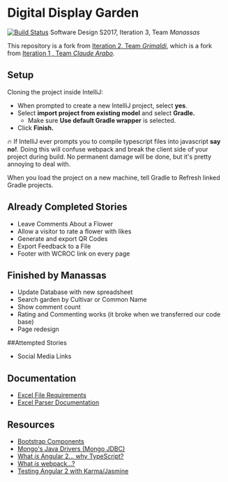 # Digital Display Garden
[![Build Status](https://travis-ci.org/UMM-CSci-3601-S17/digital-display-garden-iteration-3-manasses.svg?branch=master)](https://travis-ci.org/UMM-CSci-3601-S17/digital-display-garden-iteration-3-manasses)
Software Design S2017, Iteration 3, Team _Manassas_ 

This repository is a fork from [Iteration 2, Team _Grimaldi_](https://github.com/UMM-CSci-3601-S17/digital-display-garden-iteration-2-grimaldi), which is a fork from [Iteration 1 , Team _Claude Arabo_](https://github.com/UMM-CSci-3601-S17/digital-display-garden-iteration-1-claudearabo).

## Setup

Cloning the project inside IntelliJ:

- When prompted to create a new IntelliJ project, select **yes**.
- Select **import project from existing model** and select **Gradle.**
  - Make sure **Use default Gradle wrapper** is selected.
- Click **Finish.**

:fire: If IntelliJ ever prompts you to compile typescript files into
javascript **say no!**. Doing this will confuse webpack and break the client
side of your project during build. No permanent damage will be done, but it's
pretty annoying to deal with.

When you load the project on a new machine, tell Gradle to Refresh linked Gradle projects.


## Already Completed Stories
* Leave Comments About a Flower
* Allow a visitor to rate a flower with likes
* Generate and export QR Codes
* Export Feedback to a File 
* Footer with WCROC link on every page

## Finished by Manassas
* Update Database with new spreadsheet
* Search garden by Cultivar or Common Name
* Show comment count
* Rating and Commenting works (it broke when we transferred our code base)
* Page redesign

##Attempted Stories
* Social Media Links

## Documentation
* [Excel File Requirements](Documentation/ExcelFileRequirements.md)  
* [Excel Parser Documentation](Documentation/ExcelParser.md) 


## Resources

- [Bootstrap Components][bootstrap]
- [Mongo's Java Drivers (Mongo JDBC)][mongo-jdbc]
- [What _is_ Angular 2... why TypeScript?][angular-2]
- [What _is_ webpack...?][whats-webpack]
- [Testing Angular 2 with Karma/Jasmine][angular2-karma-jasmine]

[angular-2]: https://www.infoq.com/articles/Angular2-TypeScript-High-Level-Overview
[angular2-karma-jasmine]: http://twofuckingdevelopers.com/2016/01/testing-angular-2-with-karma-and-jasmine/
[labtasks]: LABTASKS.md
[travis]: https://travis-ci.org/
[whats-webpack]: https://webpack.github.io/docs/what-is-webpack.html
[bootstrap]: https://getbootstrap.com/components/ 
[mongo-jdbc]: https://docs.mongodb.com/ecosystem/drivers/java/ 
